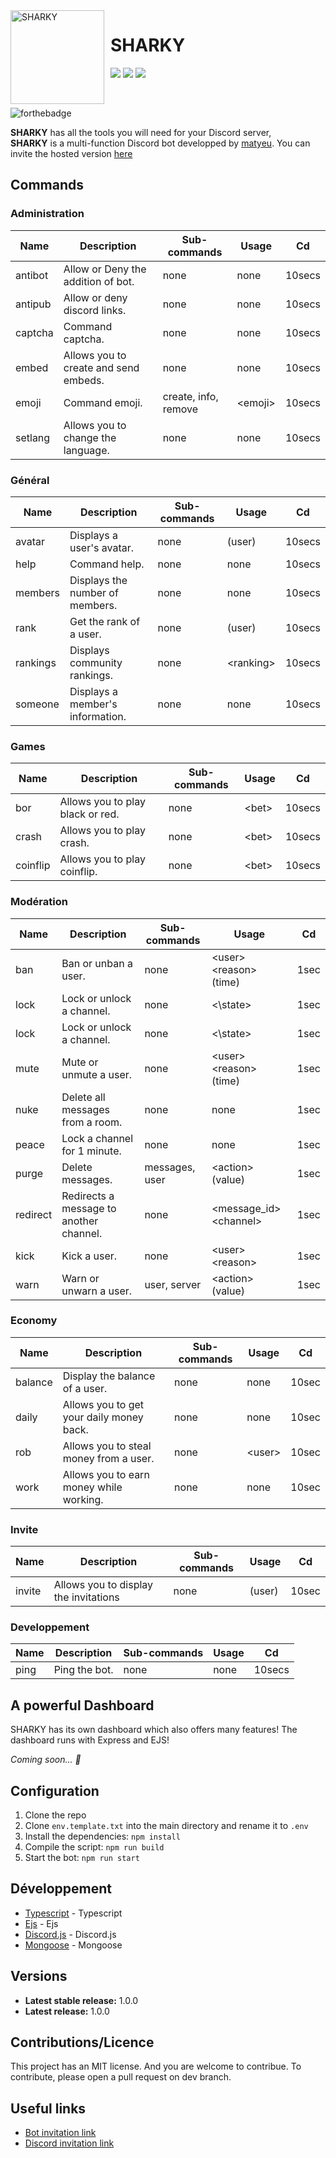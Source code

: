 <img width="150" height="150" align="left" style="float: left; margin: 0 10px 0 0;" alt="SHARKY" src="https://cdn.discordapp.com/avatars/1069356719249035284/ec7c145a0442ac2fd2f1849bcc017723.webp?size=512">

# SHARKY

[![](https://img.shields.io/discord/1071891755911368806.svg?logo=discord&colorB=7289DA)](https://discord.gg/7XkzD75ew2)
[![](https://img.shields.io/badge/discord.js-v14.0.0-blue.svg?logo=npm)](https://discord.js.org/)
[![](https://img.shields.io/badge/nodejs-16.6.0-green.svg)](https://www.nodejs.org)


<br>

![forthebadge](http://forthebadge.com/images/badges/built-with-love.svg)

**SHARKY** has all the tools you will need for your Discord server,<br>
**SHARKY** is a multi-function Discord bot developped by [matyeu](https://discord.com/users/916444775861850175). You can invite the hosted version [here](#)

## Commands

### Administration

| Name          | Description                          | Sub-commands                | Usage                  | Cd     |
| ------------- | ------------------------------------- | --------------------------- | --------------------- | ------ |
| antibot       | Allow or Deny the addition of bot.    | none                        | none                  | 10secs |
| antipub       | Allow or deny discord links.          | none                        | none                  | 10secs |
| captcha       | Command captcha.                      | none                        | none                  | 10secs |
| embed         | Allows you to create and send embeds. | none                        | none                  | 10secs |
| emoji         | Command emoji.                        | create, info, remove        | \<emoji>              | 10secs |
| setlang       | Allows you to change the language.    | none                        | none                  | 10secs |

### Général

| Name          | Description                            | Sub-commands                | Usage                 | Cd     |
| ------------- | -------------------------------------- | --------------------------- | --------------------- | ------ |
| avatar        | Displays a user's avatar.              | none                        | (user)                | 10secs |
| help          | Command help.                          | none                        | none                  | 10secs |
| members       | Displays the number of members.        | none                        | none                  | 10secs |
| rank          | Get the rank of a user.                | none                        | (user)                | 10secs |
| rankings      | Displays community rankings.           | none                        | \<ranking>            | 10secs |
| someone       | Displays a member's information.       | none                        | none                  | 10secs |

### Games

| Name          | Description                          | Sub-commands                | Usage                 | Cd     |
| ------------- | ------------------------------------ | --------------------------- | --------------------- | ------ |
| bor           | Allows you to play black or red.     | none                        | \<bet>                | 10secs |
| crash         | Allows you to play crash.            | none                        | \<bet>                | 10secs |
| coinflip      | Allows you to play coinflip.         | none                        | \<bet>                | 10secs |

### Modération

| Name          | Description                             | Sub-commands                | Usage                      | Cd     |
| ------------- | --------------------------------------- | --------------------------- | -------------------------  | ------ |
| ban           | Ban or unban a user.                    |none                         | \<user> \<reason> (time)   | 1sec   |
| lock          | Lock or unlock a channel.               |none                         | <\state>                   | 1sec   |
| lock          | Lock or unlock a channel.               |none                         | <\state>                   | 1sec   |
| mute          | Mute or unmute a user.                  |none                         | \<user> \<reason> (time)   | 1sec   |
| nuke          | Delete all messages from a room.        | none                        | none                       | 1sec   |
| peace         | Lock a channel for 1 minute.            |none                         | none                       | 1sec   |
| purge         | Delete messages.                        |messages, user               | \<action> (value)          | 1sec   |
| redirect      | Redirects a message to another channel. | none                        | \<message_id> \<channel>   | 1sec   |
| kick          | Kick a user.                            |none                         | \<user> \<reason>          | 1sec   |
| warn          | Warn or unwarn a user.                  |user, server                 | \<action> (value)          | 1sec   |

### Economy

| Name          | Description                              | Sub-commands                | Usage                      | Cd     |
| ------------- | ---------------------------------------- | --------------------------- | -------------------------  | ------ |
| balance       | Display the balance of a user.           | none                        | none                       | 10sec  |
| daily         | Allows you to get your daily money back. | none                        | none                       | 10sec  |
| rob           | Allows you to steal money from a user.   | none                        | \<user>                    | 10sec  |
| work          | Allows you to earn money while working.  | none                        | none                       | 10sec  |

### Invite

| Name          | Description                             | Sub-commands                | Usage                      | Cd     |
| ------------- | --------------------------------------- | --------------------------- | -------------------------  | ------ |
| invite        | Allows you to display the invitations   | none                        | (user)                     | 10sec  |


### Developpement

| Name          | Description                          | Sub-commands                | Usage                 | Cd     |
| ------------- | ------------------------------------ | --------------------------- | --------------------- | ------ |
| ping          | Ping the bot.                        | none                        | none                  | 10secs |


## A powerful Dashboard

SHARKY has its own dashboard which also offers many features! The dashboard runs with Express and EJS!

*Coming soon... 👀*

## Configuration

1. Clone the repo
2. Clone `env.template.txt` into the main directory and rename it to `.env`
3. Install the dependencies: `npm install`
4. Compile the script: `npm run build`
5. Start the bot: `npm run start`

## Développement

* [Typescript](#) - Typescript
* [Ejs](#) - Ejs
* [Discord.js](https://discord.js.org) - Discord.js
* [Mongoose](https://mongodb.com) - Mongoose

## Versions
* **Latest stable release:** 1.0.0
* **Latest release:** 1.0.0

## Contributions/Licence

This project has an MIT license. And you are welcome to contribue. To contribute, please open a pull request on dev branch.

## Useful links

* [Bot invitation link](#)
* [Discord invitation link](#)


